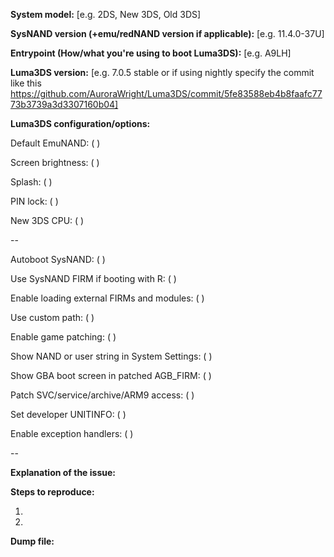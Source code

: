 <!--
-- THIS IS NOT A SUPPORT FORUM! For support please go to:
-- Luma3DS GBATemp thread: https://gbatemp.net/threads/luma3ds-noob-proof-3ds-custom-firmware.411110/
-- Nintendo Hacking: https://discord.gg/MjzatM8y
--
-- Also check the Wiki (https://github.com/AuroraWright/Luma3DS/wiki) before making an issue.
--
-- For those with GBA/DSiWare/DS/AGB_FIRM/TWL_FIRM problems: https://3ds.guide/troubleshooting
-- If you're using an emu/redNAND anything related to that must also be installed to sysNAND.
-- Please make sure to read "Enable game patching" https://github.com/AuroraWright/Luma3DS/wiki/Options-and-usage before posting any issues about the "Enable game patching" option(s).
--
-- Please fill in the placeholders.
--
-->
**System model:** [e.g. 2DS, New 3DS, Old 3DS]

**SysNAND version (+emu/redNAND version if applicable):** [e.g. 11.4.0-37U]

**Entrypoint (How/what you're using to boot Luma3DS):** [e.g. A9LH]

**Luma3DS version:** [e.g. 7.0.5 stable or if using nightly specify the commit like this https://github.com/AuroraWright/Luma3DS/commit/5fe83588eb4b8faafc7773b3739a3d3307160b04]
<!--
-- You can check which version you're on in the configuration menu. It will be on the top of the screen.
-->

**Luma3DS configuration/options:**

Default EmuNAND: ( )

Screen brightness: ( )

Splash: ( )

PIN lock: ( )

New 3DS CPU: ( )
<!--
-- This option is only available for New 3DS/2DS.
-->


--

Autoboot SysNAND: ( )

Use SysNAND FIRM if booting with R: ( )

Enable loading external FIRMs and modules: ( )
<!--
-- Firmware (.bin) files are not required by Luma, or NTR CFW anymore.
-- If you're having issues with this option enabled try deleting them from the luma folder on the root of the SD card and disabling this option.
-->

Use custom path: ( )

Enable game patching: ( )

Show NAND or user string in System Settings: ( )

Show GBA boot screen in patched AGB_FIRM: ( )

Patch SVC/service/archive/ARM9 access: ( )

Set developer UNITINFO: ( )

Enable exception handlers: ( )

--

**Explanation of the issue:**






**Steps to reproduce:**

1.

2.


**Dump file:**
<!-- If the issue leads to a crash you can generate a crash dump by checking the "Enable exception handlers" option.
-- The error message will tell you where the dump is.
Zip the dmp file and drag & drop it below. -->
